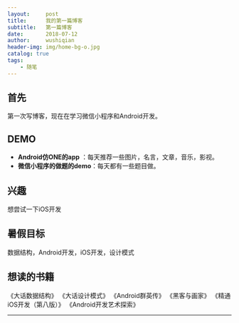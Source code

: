 ```yaml
---
layout:     post
title:      我的第一篇博客
subtitle:   第一篇博客
date:       2018-07-12
author:     wushiqian
header-img: img/home-bg-o.jpg
catalog: true
tags:
    - 随笔
---
```


## 首先
 
 第一次写博客，现在在学习微信小程序和Android开发。
 
## DEMO

- **Android仿ONE的app** ：每天推荐一些图片，名言，文章，音乐，影视。
- **微信小程序的做题的demo**：每天都有一些题目做。

## 兴趣

想尝试一下iOS开发

## 暑假目标

数据结构，Android开发，iOS开发，设计模式

## 想读的书籍

《大话数据结构》
《大话设计模式》
《Android群英传》
《黑客与画家》
《精通iOS开发（第八版）》
《Android开发艺术探索》













-------------------



